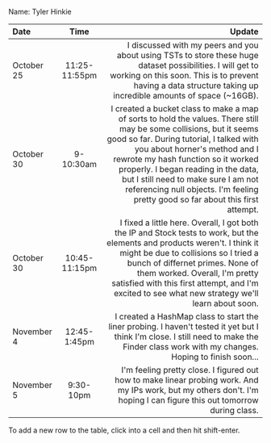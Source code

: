 Name: Tyler Hinkie

| Date       |     Time      |                                                                                                                                                                                                                                                                                                                                                                                                  Update |
|:-----------|:-------------:|--------------------------------------------------------------------------------------------------------------------------------------------------------------------------------------------------------------------------------------------------------------------------------------------------------------------------------------------------------------------------------------------------------:|
| October 25 | 11:25-11:55pm |                                                                                                                                                                             I discussed with my peers and you about using TSTs to store these huge dataset possibilities. I will get to working on this soon. This is to prevent having a data structure taking up incredible amounts of space (~16GB). |
| October 30 |   9-10:30am   | I created a bucket class to make a map of sorts to hold the values. There still may be some collisions, but it seems good so far. During tutorial, I talked with you about horner's method and I rewrote my hash function so it worked properly. I began reading in the data, but I still need to make sure I am not referencing null objects. I'm feeling pretty good so far about this first attempt. |
| October 30 | 10:45-11:15pm |                                                            I fixed a little here. Overall, I got both the IP and Stock tests to work, but the elements and products weren't. I think it might be due to collisions so I tried a bunch of differnet primes. None of them worked. Overall, I'm pretty satisfied with this first attempt, and I'm excited to see what new strategy we'll learn about soon. |
| November 4 | 12:45-1:45pm  |                                                                                                                                                                                                               I created a HashMap class to start the liner probing. I haven't tested it yet but I think I'm close. I still need to make the Finder class work with my changes. Hoping to finish soon... |
| November 5 |   9:30-10pm   |                                                                                                                                                                                                                                  I'm feeling pretty close. I figured out how to make linear probing work. And my IPs work, but my others don't. I'm hoping I can figure this out tomorrow during class. |


To add a new row to the table, click into a cell and then hit shift-enter.